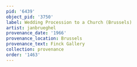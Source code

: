 ```yaml
---
pid: '6439'
object_pid: '3750'
label: Wedding Procession to a Church (Brussels)
artist: janbrueghel
provenance_date: '1966'
provenance_location: Brussels
provenance_text: Finck Gallery
collection: provenance
order: '1463'
---
```

